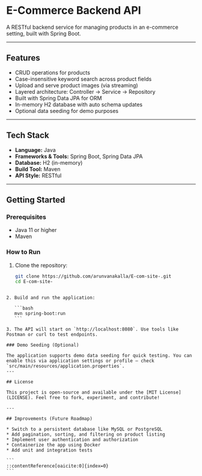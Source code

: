 # E-Commerce Backend API

A RESTful backend service for managing products in an e-commerce setting, built with Spring Boot.

---

##  Features

- CRUD operations for products  
- Case-insensitive keyword search across product fields  
- Upload and serve product images (via streaming)  
- Layered architecture: Controller → Service → Repository  
- Built with Spring Data JPA for ORM  
- In-memory H2 database with auto schema updates  
- Optional data seeding for demo purposes  

---

##  Tech Stack

- **Language:** Java  
- **Frameworks & Tools:** Spring Boot, Spring Data JPA  
- **Database:** H2 (in-memory)  
- **Build Tool:** Maven  
- **API Style:** RESTful  

---

##  Getting Started

### Prerequisites

- Java 11 or higher  
- Maven

### How to Run

1. Clone the repository:

   ```bash
   git clone https://github.com/arunvanakalla/E-com-site-.git
   cd E-com-site-
````

2. Build and run the application:

   ```bash
   mvn spring-boot:run
   ```

3. The API will start on `http://localhost:8080`. Use tools like Postman or curl to test endpoints.

### Demo Seeding (Optional)

The application supports demo data seeding for quick testing. You can enable this via application settings or profile — check `src/main/resources/application.properties`.
---

## License

This project is open-source and available under the [MIT License](LICENSE). Feel free to fork, experiment, and contribute!

---

## Improvements (Future Roadmap)

* Switch to a persistent database like MySQL or PostgreSQL
* Add pagination, sorting, and filtering on product listing
* Implement user authentication and authorization
* Containerize the app using Docker
* Add unit and integration tests

```
::contentReference[oaicite:0]{index=0}
```
